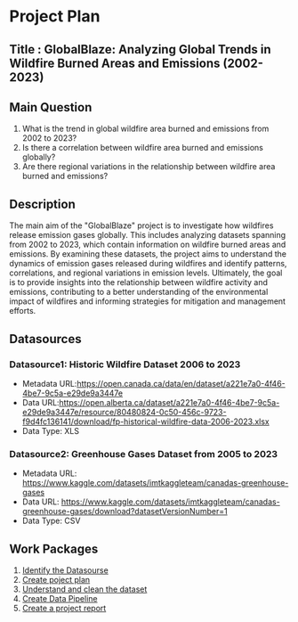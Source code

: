 # Project Plan

## Title : GlobalBlaze: Analyzing Global Trends in Wildfire Burned Areas and Emissions (2002-2023)

## Main Question

1. What is the trend in global wildfire area burned and emissions from 2002 to 2023?
2. Is there a correlation between wildfire area burned and emissions globally?
3. Are there regional variations in the relationship between wildfire area burned and emissions?

## Description

<!-- Describe your data science project in max. 200 words. Consider writing about why and how you attempt it. -->
The main aim of the "GlobalBlaze" project is to investigate how wildfires release emission gases globally. This includes analyzing datasets spanning from 2002 to 2023, which contain information on
wildfire burned areas and emissions. By examining these datasets, the project aims to understand the dynamics of emission gases released during wildfires and identify patterns, correlations, and regional variations in emission levels. Ultimately, the goal is to provide insights into the relationship between wildfire activity and emissions, contributing to a better understanding of the environmental impact of wildfires and informing strategies for mitigation and management efforts.

## Datasources

<!-- Describe each datasources you plan to use in a section. Use the prefic "DatasourceX" where X is the id of the datasource. -->

### Datasource1: Historic Wildfire Dataset 2006 to 2023
* Metadata URL:https://open.canada.ca/data/en/dataset/a221e7a0-4f46-4be7-9c5a-e29de9a3447e
* Data URL:https://open.alberta.ca/dataset/a221e7a0-4f46-4be7-9c5a-e29de9a3447e/resource/80480824-0c50-456c-9723-f9d4fc136141/download/fp-historical-wildfire-data-2006-2023.xlsx
* Data Type: XLS


### Datasource2: Greenhouse Gases Dataset from 2005 to 2023
* Metadata URL: https://www.kaggle.com/datasets/imtkaggleteam/canadas-greenhouse-gases
* Data URL: https://www.kaggle.com/datasets/imtkaggleteam/canadas-greenhouse-gases/download?datasetVersionNumber=1
* Data Type: CSV

## Work Packages

<!-- List of work packages ordered sequentially, each pointing to an issue with more details. -->

1. [Identify the Datasourse][i1] <br>
2. [Create poject plan][i2] <br>
3. [Understand and clean the dataset][i3] <br>
4. [Create Data Pipeline][i4] <br>
5. [Create a project report][i4]

[i1]: https://github.com/puni-ram48/MADE-SS2024/issues/1
[i2]: https://github.com/puni-ram48/MADE-SS2024/issues/2
[i3]: https://github.com/puni-ram48/MADE-SS2024/issues/3
[i4]: https://github.com/puni-ram48/MADE-SS2024/issues/6
[i5]: https://github.com/puni-ram48/MADE-SS2024/issues/7
